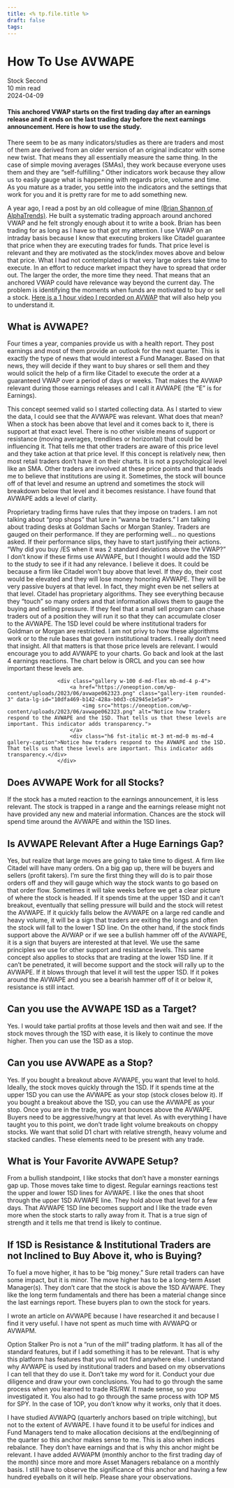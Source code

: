 ```yaml
---
title: <% tp.file.title %>
draft: false
tags:
---
```


<div class="bg-secondary">
<h1 class="py-5 ms-3 ms-md-4 my-0">How To Use AVWAPE</h1>
</div>
<div class="d-flex align-items-center flex-wrap text-muted ps-3 ps-md-4 py-3 border-top border-bottom">
<div class="border-end pe-3 me-3">
<span class="badge bg-faded-primary text-primary">
Stock Second </span>
</div>
<div class="fs-sm pe-3 border-end me-3">10 min read</div>
<div class="fs-sm">
2024-04-09 </div>
</div>
<section class="px-3 px-md-4 py-4">
<h4 class="wp-block-heading">This anchored VWAP starts on the first trading day after an earnings release and it ends on the last trading day before the next earnings announcement. Here is how to use the study. </h4>
<p>There seem to be as many indicators/studies as there are traders and most of them are derived from an older version of an original indicator with some new twist. That means they all essentially measure the same thing. In the case of simple moving averages (SMAs), they work because everyone uses them and they are “self-fulfilling.” Other indicators work because they allow us to easily gauge what is happening with regards price, volume and time. As you mature as a trader, you settle into the indicators and the settings that work for you and it is pretty rare for me to add something new. </p>
<p>A year ago, I read a post by an old colleague of mine <a title="" href="https://alphatrends.net/anchored-vwap/" target="_blank" rel="noopener">(Brian Shannon of AlphaTrends)</a>. He built a systematic trading approach around anchored VWAP and he felt strongly enough about it to write a book. Brian has been trading for as long as I have so that got my attention. I use VWAP on an intraday basis because I know that executing brokers like Citadel guarantee that price when they are executing trades for funds. That price level is relevant and they are motivated as the stock/index moves above and below that price. What I had not contemplated is that very large orders take time to execute. In an effort to reduce market impact they have to spread that order out. The larger the order, the more time they need. That means that an anchored VWAP could have relevance way beyond the current day. The problem is identifying the moments when funds are motivated to buy or sell a stock. <a title="" href="https://www.youtube.com/watch?v=ICW4sR3HOjU" target="_blank" rel="noopener">Here is a 1 hour video I recorded on AVWAP</a> that will also help you to understand it.</p>
<h2 class="wp-block-heading" id="What_is_AVWAPE_">What is AVWAPE?</h2>
<p>Four times a year, companies provide us with a health report. They post earnings and most of them provide an outlook for the next quarter. This is exactly the type of news that would interest a Fund Manager. Based on that news, they will decide if they want to buy shares or sell them and they would solicit the help of a firm like Citadel to execute the order at a guaranteed VWAP over a period of days or weeks. That makes the AVWAP relevant during those earnings releases and I call it AVWAPE (the “E” is for Earnings).</p>
<p>This concept seemed valid so I started collecting data. As I started to view the data, I could see that the AVWAPE was relevant. What does that mean? When a stock has been above that level and it comes back to it, there is support at that exact level. There is no other visible means of support or resistance (moving averages, trendlines or horizontal) that could be influencing it. That tells me that other traders are aware of this price level and they take action at that price level. If this concept is relatively new, then most retail traders don’t have it on their charts. It is not a psychological level like an SMA. Other traders are involved at these price points and that leads me to believe that institutions are using it. Sometimes, the stock will bounce off of that level and resume an uptrend and sometimes the stock will breakdown below that level and it becomes resistance. I have found that AVWAPE adds a level of clarity.</p>
<p>Proprietary trading firms have rules that they impose on traders. I am not talking about “prop shops” that lure in “wanna be traders.” I am talking about trading desks at Goldman Sachs or Morgan Stanley. Traders are gauged on their performance. If they are performing well… no questions asked. If their performance slips, they have to start justifying their actions. “Why did you buy /ES when it was 2 standard deviations above the VWAP?” I don’t know if these firms use AVWAPE, but I thought I would add the 1SD to the study to see if it had any relevance. I believe it does. It could be because a firm like Citadel won’t buy above that level. If they do, their cost would be elevated and they will lose money honoring AVWAPE. They will be very passive buyers at that level. In fact, they might even be net sellers at that level. Citadel has proprietary algorithms. They see everything because they “touch” so many orders and that information allows them to gauge the buying and selling pressure. If they feel that a small sell program can chase traders out of a position they will run it so that they can accumulate closer to the AVWAPE. The 1SD level could be where institutional traders for Goldman or Morgan are restricted. I am not privy to how these algorithms work or to the rule bases that govern institutional traders. I really don’t need that insight. All that matters is that those price levels are relevant. I would encourage you to add AVWAPE to your charts. Go back and look at the last 4 earnings reactions. The chart below is ORCL and you can see how important these levels are. </p>

                    <div class="gallery w-100 d-md-flex mb-md-4 p-4">
                        <a href="https://oneoption.com/wp-content/uploads/2023/06/avwape062323.png" class="gallery-item rounded-3" data-lg-id="10dfa469-b142-428a-b0d3-c62945e1e5a9">
                            <img src="https://oneoption.com/wp-content/uploads/2023/06/avwape062323.png" alt="Notice how traders respond to the AVWAPE and the 1SD. That tells us that these levels are important. This indicator adds transparency.">
                        </a>
                        <div class="h6 fst-italic mt-3 mt-md-0 ms-md-4 gallery-caption">Notice how traders respond to the AVWAPE and the 1SD. That tells us that these levels are important. This indicator adds transparency.</div>
                    </div>
                
<h2 class="wp-block-heading" id="Does_AVWAPE_Work_for_all_Stocks_">Does AVWAPE Work for all Stocks?</h2>
<p>If the stock has a muted reaction to the earnings announcement, it is less relevant. The stock is trapped in a range and the earnings release might not have provided any new and material information. Chances are the stock will spend time around the AVWAPE and within the 1SD lines. </p>
<h2 class="wp-block-heading" id="Is_AVWAPE_Relevant_After_a_Huge_Earnings_Gap_">Is AVWAPE Relevant After a Huge Earnings Gap?</h2>
<p>Yes, but realize that large moves are going to take time to digest. A firm like Citadel will have many orders. On a big gap up, there will be buyers and sellers (profit takers). I’m sure the first thing they will do is to pair those orders off and they will gauge which way the stock wants to go based on that order flow. Sometimes it will take weeks before we get a clear picture of where the stock is headed. If it spends time at the upper 1SD and it can’t breakout, eventually that selling pressure will build and the stock will retest the AVWAPE. If it quickly falls below the AVWAPE on a large red candle and heavy volume, it will be a sign that traders are exiting the longs and often the stock will fall to the lower 1 SD line. On the other hand, if the stock finds support above the AVWAP or if we see a bullish hammer off of the AVWAPE, it is a sign that buyers are interested at that level. We use the same principles we use for other support and resistance levels. This same concept also applies to stocks that are trading at the lower 1SD line. If it can’t be penetrated, it will become support and the stock will rally up to the AVWAPE. If it blows through that level it will test the upper 1SD. If it pokes around the AVWAPE and you see a bearish hammer off of it or below it, resistance is still intact. </p>
<h2 class="wp-block-heading" id="Can_you_use_the_AVWAPE_1SD_as_a_Target_">Can you use the AVWAPE 1SD as a Target?</h2>
<p>Yes. I would take partial profits at those levels and then wait and see. If the stock moves through the 1SD with ease, it is likely to continue the move higher. Then you can use the 1SD as a stop.</p>
<h2 class="wp-block-heading" id="Can_you_use_AVWAPE_as_a_Stop_">Can you use AVWAPE as a Stop?</h2>
<p>Yes. If you bought a breakout above AVWAPE, you want that level to hold. Ideally, the stock moves quickly through the 1SD. If it spends time at the upper 1SD you can use the AVWAPE as your stop (stock closes below it). If you bought a breakout above the 1SD, you can use the AVWAPE as your stop. Once you are in the trade, you want bounces above the AVWAPE. Buyers need to be aggressive/hungry at that level. As with everything I have taught you to this point, we don’t trade light volume breakouts on choppy stocks. We want that solid D1 chart with relative strength, heavy volume and stacked candles. These elements need to be present with any trade.</p>
<h2 class="wp-block-heading" id="What_is_Your_Favorite_AVWAPE_Setup_">What is Your Favorite AVWAPE Setup?</h2>
<p>From a bullish standpoint, I like stocks that don’t have a monster earnings gap up. Those moves take time to digest. Regular earnings reactions test the upper and lower 1SD lines for AVWAPE. I like the ones that shoot through the upper 1SD AVWAPE line. They hold above that level for a few days. That AVWAPE 1SD line becomes support and I like the trade even more when the stock starts to rally away from it. That is a true sign of strength and it tells me that trend is likely to continue.</p>
<h2 class="wp-block-heading" id="If_1SD_is_Resistance_Institutional_Traders_are_not_Inclined_to_Buy_Above_it_who_is_Buying_">If 1SD is Resistance &amp; Institutional Traders are not Inclined to Buy Above it, who is Buying?</h2>
<p>To fuel a move higher, it has to be “big money.” Sure retail traders can have some impact, but it is minor. The move higher has to be a long-term Asset Manager(s). They don’t care that the stock is above the 1SD AVWAPE. They like the long term fundamentals and there has been a material change since the last earnings report. These buyers plan to own the stock for years. </p>
<p>I wrote an article on AVWAPE because I have researched it and because I find it very useful. I have not spent as much time with AVWAPQ or AVWAPM.</p>
<p>Option Stalker Pro is not a “run of the mill” trading platform. It has all of the standard features, but if I add something it has to be relevant. That is why this platform has features that you will not find anywhere else. I understand why AVWAPE is used by institutional traders and based on my observations I can tell that they do use it. Don’t take my word for it. Conduct your due diligence and draw your own conclusions. You had to go through the same process when you learned to trade RS/RW. It made sense, so you investigated it. You also had to go through the same process with 1OP M5 for SPY. In the case of 1OP, you don’t know why it works, only that it does. </p>
<p>I have studied AVWAPQ (quarterly anchors based on triple witching), but not to the extent of AVWAPE. I have found it to be useful for indices and Fund Managers tend to make allocation decisions at the end/beginning of the quarter so this anchor makes sense to me. This is also when indices rebalance. They don’t have earnings and that is why this anchor might be relevant. I have added AVWAPM (monthly anchor to the first trading day of the month) since more and more Asset Managers rebalance on a monthly basis. I still have to observe the significance of this anchor and having a few hundred eyeballs on it will help. Please share your observations. </p>
</section>
